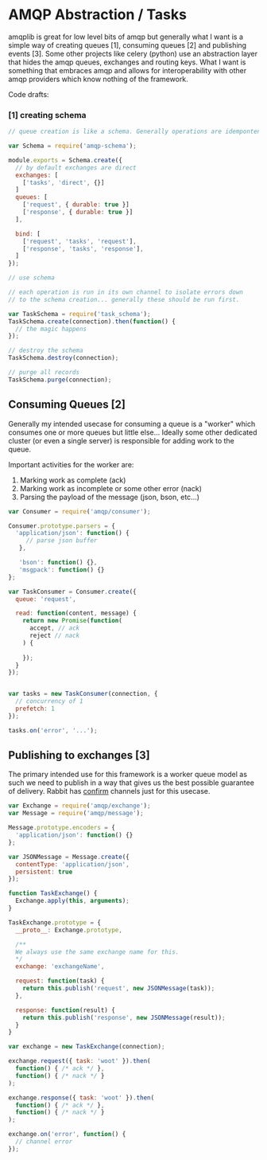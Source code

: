# AMQP Abstraction / Tasks

amqplib is great for low level bits of amqp but generally what I want
is a simple way of creating queues [1], consuming queues [2] and
publishing events [3]. Some other projects like celery (python) use an
abstraction layer that hides the amqp queues, exchanges and routing
keys. What I want is something that embraces amqp and allows for
interoperability with other amqp providers which know nothing of the
framework.

Code drafts:

### [1] creating schema
```js
// queue creation is like a schema. Generally operations are idempontent 

var Schema = require('amqp-schema');

module.exports = Schema.create({
  // by default exchanges are direct
  exchanges: [
    ['tasks', 'direct', {}]
  ]
  queues: [
    ['request', { durable: true }]
    ['response', { durable: true }]
  ],

  bind: [
    ['request', 'tasks', 'request'],
    ['response', 'tasks', 'response'],
  ]
});
```

```js
// use schema

// each operation is run in its own channel to isolate errors down
// to the schema creation... generally these should be run first.

var TaskSchema = require('task_schema');
TaskSchema.create(connection).then(function() {
  // the magic happens
});

// destroy the schema
TaskSchema.destroy(connection);

// purge all records
TaskSchema.purge(connection);
```

## Consuming Queues [2]

Generally my intended usecase for consuming a queue is a "worker"
which consumes one or more queues but little else... Ideally some 
other dedicated cluster (or even a single server) is responsible for
adding work to the queue.

Important activities for the worker are:

1. Marking work as complete (ack)
2. Marking work as incomplete or some other error (nack)
3. Parsing the payload of the message (json, bson, etc...)


```js
var Consumer = require('amqp/consumer');

Consumer.prototype.parsers = {
  'application/json': function() {
     // parse json buffer
   },

   'bson': function() {},
   'msgpack': function() {}
};

var TaskConsumer = Consumer.create({
  queue: 'request',

  read: function(content, message) {
    return new Promise(function(
      accept, // ack
      reject // nack
    ) {
      
    });
  }
});


var tasks = new TaskConsumer(connection, {
  // concurrency of 1
  prefetch: 1
});

tasks.on('error', '...');

```
## Publishing to exchanges [3]

The primary intended use for this framework is a worker queue model as
such we need to publish in a way that gives us the best possible
guarantee of delivery. Rabbit has [confirm](http://www.rabbitmq.com/confirms.html) channels just for this
usecase.

```js
var Exchange = require('amqp/exchange');
var Message = require('amqp/message');

Message.prototype.encoders = {
  'application/json': function() {}
};

var JSONMessage = Message.create({
  contentType: 'application/json',
  persistent: true
});

function TaskExchange() {
  Exchange.apply(this, arguments);
}

TaskExchange.prototype = {
  __proto__: Exchange.prototype,

  /**
  We always use the same exchange name for this.
  */
  exchange: 'exchangeName',

  request: function(task) {
    return this.publish('request', new JSONMessage(task));
  },

  response: function(result) {
    return this.publish('response', new JSONMessage(result));
  }
}

var exchange = new TaskExchange(connection);

exchange.request({ task: 'woot' }).then(
  function() { /* ack */ },
  function() { /* nack */ }
);

exchange.response({ task: 'woot' }).then(
  function() { /* ack */ },
  function() { /* nack */ }
);

exchange.on('error', function() {
  // channel error
});
```
